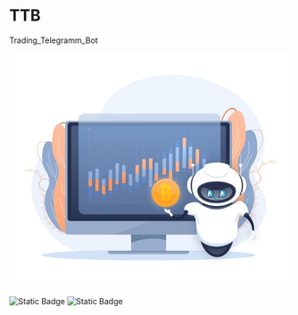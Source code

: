 # TTB
Trading_Telegramm_Bot


<img src="https://github.com/Zcash2701/TTB/blob/main/1685530327188.jpg" alt="HomerS">

![Static Badge](https://img.shields.io/badge/py-python-blue?logo=python)
![Static Badge](https://img.shields.io/badge/Telegram_Trading_Bot-green?logo=bitcoin)


